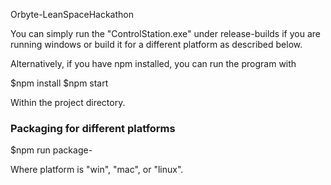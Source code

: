 Orbyte-LeanSpaceHackathon

You can simply run the "ControlStation.exe" under release-builds if you are running windows or build it for a different platform as described below.

Alternatively, if you have npm installed, you can run the program with

$npm install
$npm start

Within the project directory.

<h3>Packaging for different platforms </h3>

$npm run package-<platform>

Where platform is "win", "mac", or "linux".


